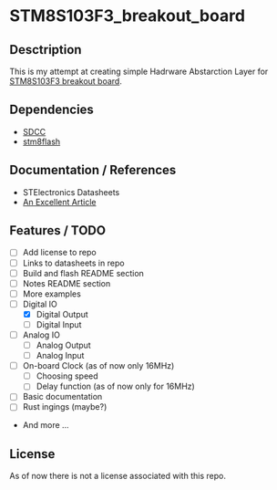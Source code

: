 # STM8S103F3_breakout_board

## Desctription

This is my attempt at creating simple Hadrware Abstarction Layer for [STM8S103F3 breakout board](https://www.ebay.com/sch/i.html?_from=R40&_trksid=p2047675.m570.l1313&_nkw=STM8S103F3&_sacat=0).

## Dependencies

 - [SDCC](http://sdcc.sourceforge.net/)
 - [stm8flash](https://github.com/vdudouyt/stm8flash)

## Documentation / References

 - STElectronics Datasheets
 - [An Excellent Article](https://lujji.github.io/blog/bare-metal-programming-stm8/)

## Features / TODO

 - [ ] Add license to repo
 - [ ] Links to datasheets in repo
 - [ ] Build and flash README section
 - [ ] Notes README section
 - [ ] More examples
 - [ ] Digital IO
   - [x] Digital Output
   - [ ] Digital Input
 - [ ] Analog IO
   - [ ] Analog Output
   - [ ] Analog Input
 - [ ] On-board Clock (as of now only 16MHz)
   - [ ] Choosing speed
   - [ ] Delay function (as of now only for 16MHz)
 - [ ] Basic documentation
 - [ ] Rust ingings (maybe?)
 - And more ...

## License
As of now there is not a license associated with this repo.
